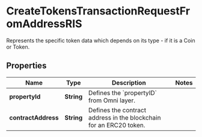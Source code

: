 

# CreateTokensTransactionRequestFromAddressRIS

Represents the specific token data which depends on its type - if it is a Coin or Token.

## Properties

Name | Type | Description | Notes
------------ | ------------- | ------------- | -------------
**propertyId** | **String** | Defines the &#x60;propertyID&#x60; from Omni layer. | 
**contractAddress** | **String** | Defines the contract address in the blockchain for an ERC20 token. | 



